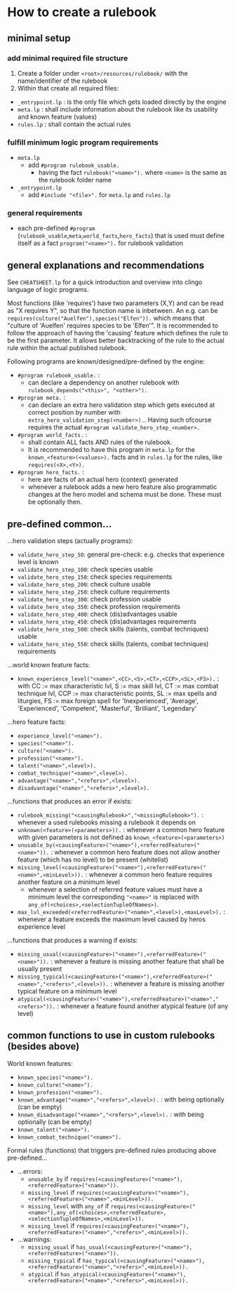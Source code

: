 # How to create a rulebook

## minimal setup

### add minimal required file structure

1) Create a folder under `<root>/resources/rulebook/` with the name/identifier of the rulebook
2) Within that create all required files:
  * `_entrypoint.lp` : is the only file which gets loaded directly by the engine
  * `meta.lp` : shall include information about the rulebook like its usability and known feature (values)
  * `rules.lp` : shall contain the actual rules

### fulfill minimum logic program requirements

* `meta.lp`
  * add `#program rulebook_usable.`
    * having the fact `rulebook("<name>").` where `<name>` is the same as the rulebook folder name
* `_entrypoint.lp`
  * add `#include "<file>".` for `meta.lp` and `rules.lp`

### general requirements

* each pre-defined `#program` (`rulebook_usable`,`meta`,`world_facts`,`hero_facts`) that is used must define itself as a
  fact `program("<name>").` for rulebook validation

## general explanations and recommendations

See `CHEATSHEET.lp` for a quick introduction and overview into clingo language of logic programs.

Most functions (like 'requires') have two parameters (X,Y) and can be read as "X requires Y", so that the function name is
inbetween. An e.g. can be `requires(culture("Auelfen"),species("Elfen")).` which means that "culture of 'Auelfen' requires species
to be 'Elfen'".
It is recommended to follow the approach of having the 'causing' feature which defines the rule to be the first parameter. It
allows better backtracking of the rule to the actual rule within the actual published rulebook.

Following programs are known/designed/pre-defined by the engine:

* `#program rulebook_usable.` :
  * can declare a dependency on another rulebook with `rulebook_depends("<this>", "<other>").`
* `#program meta.` :
  * can declare an extra hero validation step which gets executed at correct position by number
    with `extra_hero_validation_step(<number>).`. Having such ofcourse requires the actual `#program validate_hero_step_<number>.`
* `#program world_facts.` :
  * shall contain ALL facts AND rules of the rulebook.
  * It is recommended to have this program in `meta.lp` for the `known_<feature>(<values>).` facts and in `rules.lp` for the
    rules, like `requires(<X>,<Y>).`
* `#program hero_facts.` :
  * here are facts of an actual hero (context) generated
  * whenever a rulebook adds a new hero feature also programmatic changes at the hero model and schema must be done. These must be
    optionally then.

## pre-defined common...

...hero validation steps (actually programs):

* `validate_hero_step_50`: general pre-check: e.g. checks that experience level is known
* `validate_hero_step_100`: check species usable
* `validate_hero_step_150`: check species requirements
* `validate_hero_step_200`: check culture usable
* `validate_hero_step_250`: check culture requirements
* `validate_hero_step_300`: check profession usable
* `validate_hero_step_350`: check profession requirements
* `validate_hero_step_400`: check (dis)advantages usable
* `validate_hero_step_450`: check (dis)advantages requirements
* `validate_hero_step_500`: check skills (talents, combat techniques) usable
* `validate_hero_step_550`: check skills (talents, combat techniques) requirements

...world known feature facts:

* `known_experience_level("<name>",<CC>,<S>,<CT>,<CCP>,<SL>,<FS>).` : with CC := max characteristic lvl, S := max skill lvl, CT :=
  max combat technique lvl, CCP := max characteristic points, SL := max spells and liturgies, FS := max foreign spell
  for 'Inexperienced', 'Average', 'Experienced', 'Competent', 'Masterful', 'Brilliant', 'Legendary'

...hero feature facts:

* `experience_level("<name>").`
* `species("<name>").`
* `culture("<name>").`
* `profession("<name>").`
* `talent("<name>",<level>).`
* `combat_technique("<name>",<level>).`
* `advantage("<name>","<refers>",<level>).`
* `disadvantage("<name>","<refers>",<level>).`

...functions that produces an error if exists:

* `rulebook_missing("<causingRulebook>","<missingRulebook>").` : whenever a used rulebooks missing a rulebook it depends on
* `unknown(<feature>(<parameters>)).` : whenever a common hero feature with given parameters is not defined
  as `known_<feature>(<parameters>)`
* `unusable_by(<causingFeature>("<name>"),<referredFeature>("<name>")).` : whenever a common hero feature does not allow another
  feature (which has no level) to be present (whitelist)
* `missing_level(<causingFeature>("<name>"),<referredFeature>("<name>",<minLevel>)).` : whenever a common hero feature requires
  another feature on a minimum level
  * whenever a selection of referred feature values must have a minimum level the corresponding `"<name>"` is replaced
    with `any_of(<choices>,<selectionTupleOfNames>)`.
* `max_lvl_exceeded(<referredFeature>("<name>",<level>),<maxLevel>).` : whenever a feature exceeds the maximum level caused by
  heros experience level

...functions that produces a warning if exists:

* `missing_usual(<causingFeature>("<name>"),<referredFeature>("<name>")).` : whenever a feature is missing another feature that
  shall be usually present
* `missing_typical(<causingFeature>("<name>"),<referredFeature>("<name>","<refers>",<level>)).` : whenever a feature is missing
  another typical feature on a minimum level
* `atypical(<causingFeature>("<name>"),<referredFeature>("<name>","<refers>")).` : whenever a feature found another atypical
  feature (of any level)

## common functions to use in custom rulebooks (besides above)

World known features:

* `known_species("<name>").`
* `known_culture("<name>").`
* `known_profession("<name>").`
* `known_advantage("<name>","<refers>",<level>).` : with <refers> being optionally (can be empty)
* `known_disadvantage("<name>","<refers>",<level>).` : with <refers> being optionally (can be empty)
* `known_talent("<name>").`
* `known_combat_technique("<name>").`

Formal rules (functions) that triggers pre-defined rules producing above pre-defined...

* ...errors:
  * `unusable_by` if `requires(<causingFeature>("<name>"),<referredFeature>("<name>")).`
  * `missing_level` if `requires(<causingFeature>("<name>"),<referredFeature>("<name>",<minLevel>)).`
  * `missing_level` with `any_of`
    if `requires(<causingFeature>("<name>"),any_of(<choices>,<referredFeature>,<selectionTupleOfNames>,<minLevel>)).`
  * `missing_level` if `requires(<causingFeature>("<name>"),<referredFeature>("<name>","<refers>",<minLevel>)).`
* ...warnings:
  * `missing_usual` if `has_usual(<causingFeature>("<name>"),<referredFeature>("<name>")).`
  * `missing_typical` if `has_typical(<causingFeature>("<name>"),<referredFeature>("<name>","<refers>",<minLevel>)).`
  * `atypical` if `has_atypical(<causingFeature>("<name>"),<referredFeature>("<name>","<refers>",<minLevel>)).`
